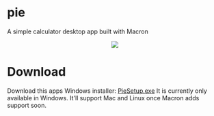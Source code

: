 # pie

A simple calculator desktop app built with Macron

<p align="center">
  <img src="https://raw.githubusercontent.com/bukharim96/pkg-availability/master/resources/preview.PNG">
</p>

# Download

Download this apps Windows installer: <a href="https://github.com/bukharim96/pie/raw/master/dist/PieSetup.exe">PieSetup.exe</a>
It is currently only available in Windows. It'll support Mac and Linux once Macron adds support soon.
